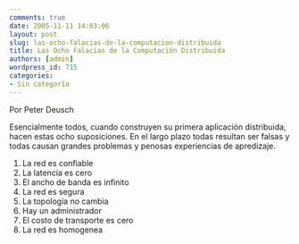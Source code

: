 ```yaml
---
comments: true
date: 2005-11-11 14:03:06
layout: post
slug: las-ocho-falacias-de-la-computacion-distribuida
title: Las Ocho Falacias de la Computación Distribuida
authors: [admin]
wordpress_id: 715
categories:
- Sin categoría
---
```


Por Peter Deusch

Esencialmente todos, cuando construyen su primera aplicación distribuida, hacen estas ocho suposiciones. En el largo plazo todas resultan ser falsas y todas causan grandes problemas y penosas experiencias de apredizaje.

1. La red es confiable
2. La latencia es cero
3. El ancho de banda es infinito
4. La red es segura
5. La topología no cambia
6. Hay un administrador
7. El costo de transporte es cero
8. La red es homogenea
